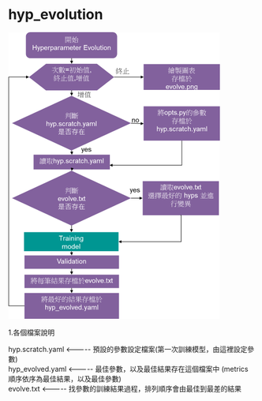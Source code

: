 # hyp_evolution
![image](https://github.com/ITRI-ICLX-DNN/hyp_evolution/blob/main/flowchart.png)

1.各個檔案說明

   hyp.scratch.yaml <-----  預設的參數設定檔案(第一次訓練模型，由這裡設定參數)<br>
   hyp_evolved.yaml <-----  最佳參數，以及最佳結果存在這個檔案中 (metrics 順序依序為最佳結果，以及最佳參數)<br>
   evolve.txt       <-----  找參數的訓練結果過程，排列順序會由最佳到最差的結果<br>
